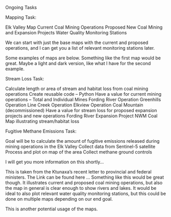 Ongoing Tasks

Mapping Task:

Elk Valley Map
Current Coal Mining Operations
Proposed New Coal Mining and Expansion Projects
Water Quality Monitoring Stations

We can start with just the base maps with the current and proposed operations, and I can get you a list of relevant monitoring stations later.

Some examples of maps are below. Something like the first map would be great. Maybe a light and dark version, like what I have for the second example.

Stream Loss Task:

Calculate length or area of stream and habitat loss from coal mining operations
Create reusable code – Python 
Have a value for current mining operations – Total and Individual Mines
Fording River Operation
Greenhills Operation
Line Creek Operation
Elkview Operation
Coal Mountain (decommissioned)
Have a value for stream loss for proposed expansion projects and new operations
Fording River Expansion Project
NWM Coal 
Map illustrating stream/habitat loss

  Fugitive Methane Emissions Task:

Goal will be to calculate the amount of fugitive emissions released during mining operations in the Elk Valley
Collect data from Sentinel-5 satellite
Process and plot on map of the area
Collect methane ground controls

I will get you more information on this shortly…



This is taken from the Ktunaxa’s recent letter to provincial and federal ministers. The Link can be found here … Something like this would be great though. It illustrates current and proposed coal mining operations, but also the map in general is clear enough to show rivers and lakes. It would be ideal to also plot relevant water quality monitoring stations, but this could be done on multiple maps depending on our end goal.

This is another potential usage of the maps. 
